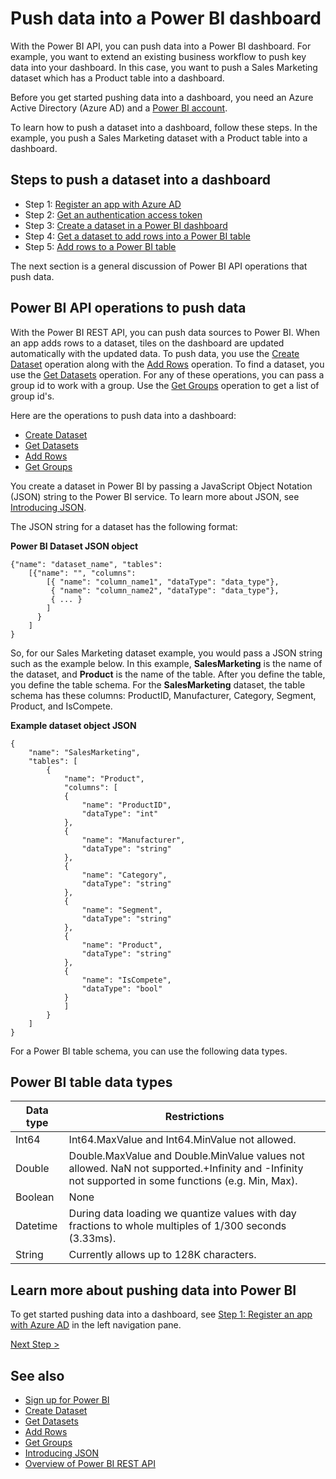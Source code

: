 <properties
   pageTitle="Push data into a dashboard"
   description="Push data into a Power BI dashboard"
   services="powerbi"
   documentationCenter=""
   authors="guyinacube"
   manager="mblythe"
   backup=""
   editor=""
   tags=""
   qualityFocus="monitoring"
   qualityDate="04/15/2016"/>

<tags
   ms.service="powerbi"
   ms.devlang="NA"
   ms.topic="article"
   ms.tgt_pltfrm="NA"
   ms.workload="powerbi"
   ms.date="08/23/2016"
   ms.author="asaxton"/>

# Push data into a Power BI dashboard

With the Power BI API, you can push data into a Power BI dashboard. For example, you want to extend an existing business workflow to push key data into your dashboard. In this case, you want to push a Sales Marketing dataset which has a Product table into a dashboard.

Before you get started pushing data into a dashboard, you need an Azure Active Directory (Azure AD) and a [Power BI account](powerbi-admin-free-with-custom-azure-directory.md).

To learn how to push a dataset into a dashboard, follow these steps. In the example, you push a Sales Marketing dataset with a Product table into a dashboard.

## Steps to push a dataset into a dashboard

- Step 1: [Register an app with Azure AD](powerbi-developer-walkthrough-push-data-register-app-with-azure-ad.md)
- Step 2: [Get an authentication access token](powerbi-developer-walkthrough-push-data-get-token.md)
- Step 3: [Create a dataset in a Power BI dashboard](powerbi-developer-walkthrough-push-data-create-dataset.md)
- Step 4: [Get a dataset to add rows into a Power BI table](powerbi-developer-walkthrough-push-data-get-datasets.md)
- Step 5: [Add rows to a Power BI table](powerbi-developer-walkthrough-push-data-add-rows.md)

The next section is a general discussion of Power BI API operations that push data.

## Power BI API operations to push data

With the Power BI REST API, you can push data sources to Power BI. When an app adds rows to a dataset, tiles on the dashboard are updated automatically with the updated data. To push data, you use the [Create Dataset](https://msdn.microsoft.com/library/mt203562.aspx) operation along with the [Add Rows](https://msdn.microsoft.com/library/mt203561.aspx) operation. To find a dataset, you use the [Get Datasets](https://msdn.microsoft.com/library/mt203567.aspx) operation. For any of these operations, you can pass a group id to work with a group. Use the [Get Groups](https://msdn.microsoft.com/library/mt243842.aspx) operation to get a list of group id's.

Here are the operations to push data into a dashboard:

- [Create Dataset](https://msdn.microsoft.com/library/mt203562.aspx)
- [Get Datasets](https://msdn.microsoft.com/library/mt203567.aspx)
- [Add Rows](https://msdn.microsoft.com/library/mt203561.aspx)
- [Get Groups](https://msdn.microsoft.com/library/mt243842.aspx)

You create a dataset in Power BI by passing a JavaScript Object Notation (JSON) string to the Power BI service. To learn more about JSON, see [Introducing JSON](http://json.org/).

The JSON string for a dataset has the following format:

**Power BI Dataset JSON object**

	{"name": "dataset_name", "tables":
	    [{"name": "", "columns":
	        [{ "name": "column_name1", "dataType": "data_type"},
	         { "name": "column_name2", "dataType": "data_type"},
	         { ... }
	        ]
	      }
	    ]
	}

So, for our Sales Marketing dataset example, you would pass a JSON string such as the example below. In this example, **SalesMarketing** is the name of the dataset, and **Product** is the name of the table. After you define the table, you define the table schema. For the **SalesMarketing** dataset, the table schema has these columns: ProductID, Manufacturer, Category, Segment, Product, and IsCompete.

**Example dataset object JSON**

	{
	    "name": "SalesMarketing",
	    "tables": [
	        {
	            "name": "Product",
	            "columns": [
	            {
	                "name": "ProductID",
	                "dataType": "int"
	            },
	            {
	                "name": "Manufacturer",
	                "dataType": "string"
	            },
	            {
	                "name": "Category",
	                "dataType": "string"
	            },
	            {
	                "name": "Segment",
	                "dataType": "string"
	            },
	            {
	                "name": "Product",
	                "dataType": "string"
	            },
	            {
	                "name": "IsCompete",
	                "dataType": "bool"
	            }
	            ]
	        }
	    ]
	}

For a Power BI table schema, you can use the following data types.

## Power BI table data types

|**Data type**|**Restrictions**
|---|---
|Int64|Int64.MaxValue and Int64.MinValue not allowed.
|Double|Double.MaxValue and Double.MinValue values not allowed. NaN not supported.+Infinity and -Infinity not supported in some functions (e.g. Min, Max).
|Boolean|None
|Datetime|During data loading we quantize values with day fractions to whole multiples of 1/300 seconds (3.33ms).
|String|Currently allows up to 128K characters.


## Learn more about pushing data into Power BI

To get started pushing data into a dashboard, see [Step 1: Register an app with Azure AD](powerbi-developer-walkthrough-push-data-register-app-with-azure-ad.md) in the left navigation pane.

[Next Step >](powerbi-developer-walkthrough-push-data-register-app-with-azure-ad.md)

## See also
- [Sign up for Power BI](powerbi-admin-free-with-custom-azure-directory.md)
- [Create Dataset](https://msdn.microsoft.com/library/mt203562.aspx)
- [Get Datasets](https://msdn.microsoft.com/library/mt203567.aspx)
- [Add Rows](https://msdn.microsoft.com/library/mt203561.aspx)
- [Get Groups](https://msdn.microsoft.com/library/mt243842.aspx)
- [Introducing JSON](http://json.org/)
- [Overview of Power BI REST API](powerbi-developer-overview-of-power-bi-rest-api.md)
